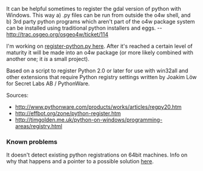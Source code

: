 It can be helpful sometimes to register the gdal version of python with Windows. This way a) .py files can be run from outside the o4w shell, and b) 3rd party python programs which aren't part of the o4w package system can be installed using traditional python installers and eggs. -- http://trac.osgeo.org/osgeo4w/ticket/114

I'm working on [register-python.py here](http://code.google.com/p/maphew/source/browse/trunk/gis/o4w_extras/register-python.py). After it's reached a certain level of maturity it will be made into an o4w package (or more likely combined with another one; it _is_ a small project).

Based on a script to register Python 2.0 or later for use with win32all and other extensions that require Python registry settings written by Joakim Löw for Secret Labs AB / PythonWare.

Sources:
  * http://www.pythonware.com/products/works/articles/regpy20.htm
  * http://effbot.org/zone/python-register.htm
  * http://timgolden.me.uk/python-on-windows/programming-areas/registry.html

### Known problems ###

It doesn't detect existing python registrations on 64bit machines. Info on why that happens and a pointer to a possible solution [here](http://www.mail-archive.com/python-list@python.org/msg266397.html).